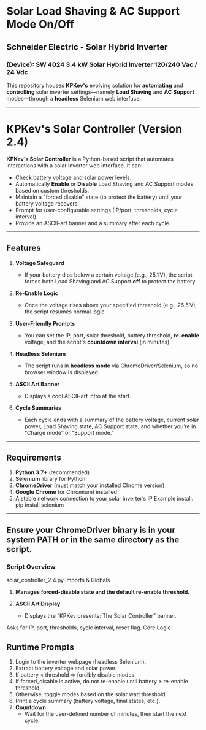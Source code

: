 # Solar Load Shaving & AC Support Mode On/Off

## Schneider Electric - Solar Hybrid Inverter
### (Device): SW 4024 3.4 kW Solar Hybrid Inverter 120/240 Vac / 24 Vdc
This repository houses **KPKev's** evolving solution for **automating** and **controlling** solar inverter settings—namely **Load Shaving** and **AC Support** modes—through a **headless** Selenium web interface.

---

# KPKev's Solar Controller (Version 2.4)

**KPKev's Solar Controller** is a Python-based script that automates interactions with a solar inverter web interface. It can:
- Check battery voltage and solar power levels.
- Automatically **Enable** or **Disable** Load Shaving and AC Support modes based on custom thresholds.
- Maintain a "forced disable" state (to protect the battery) until your battery voltage recovers.
- Prompt for user-configurable settings (IP/port, thresholds, cycle interval).
- Provide an ASCII-art banner and a summary after each cycle.

---

## Features

1. **Voltage Safeguard**  
   - If your battery dips below a certain voltage (e.g., 25.1 V), the script forces both Load Shaving and AC Support **off** to protect the battery.

2. **Re-Enable Logic**  
   - Once the voltage rises above your specified threshold (e.g., 26.5 V), the script resumes normal logic.

3. **User-Friendly Prompts**  
   - You can set the IP, port, solar threshold, battery threshold, **re-enable** voltage, and the script's **countdown interval** (in minutes).

4. **Headless Selenium**  
   - The script runs in **headless mode** via ChromeDriver/Selenium, so no browser window is displayed.

5. **ASCII Art Banner**  
   - Displays a cool ASCII-art intro at the start.

6. **Cycle Summaries**  
   - Each cycle ends with a summary of the battery voltage, current solar power, Load Shaving state, AC Support state, and whether you’re in “Charge mode” or “Support mode.”

---

## Requirements

1. **Python 3.7+** (recommended)  
2. **Selenium** library for Python  
3. **ChromeDriver** (must match your installed Chrome version)  
4. **Google Chrome** (or Chromium) installed  
5. A stable network connection to your solar inverter’s IP
Example install:
pip install selenium


---

## Ensure your ChromeDriver binary is in your system PATH or in the same directory as the script.
### Script Overview
solar_controller_2.4.py
Imports & Globals

1. **Manages forced-disable state and the default re-enable threshold.**  
   

2. **ASCII Art Display**  
   - Displays the “KPKev presents: The Solar Controller” banner.

Asks for IP, port, thresholds, cycle interval, reset flag.
Core Logic


## Runtime Prompts

1. Login to the inverter webpage (headless Selenium).
2. Extract battery voltage and solar power.
3. If battery < threshold => forcibly disable modes.
4. If forced_disable is active, do not re-enable until battery ≥ re-enable threshold.
5. Otherwise, toggle modes based on the solar watt threshold.
6. Print a cycle summary (battery voltage, final states, etc.).
7. **Countdown**
   - Wait for the user-defined number of minutes, then start the next cycle.

